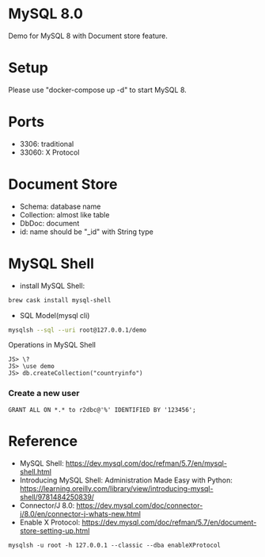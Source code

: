 MySQL 8.0
=========

Demo for MySQL 8 with Document store feature.

# Setup

Please use "docker-compose up -d" to start MySQL 8.

# Ports

* 3306: traditional
* 33060: X Protocol

# Document Store

* Schema: database name
* Collection: almost like table
* DbDoc: document
* id: name should be "_id" with String type

# MySQL Shell

* install MySQL Shell:
```bash
brew cask install mysql-shell
```

* SQL Model(mysql cli)
```bash
mysqlsh --sql --uri root@127.0.0.1/demo
```

Operations in MySQL Shell
```
JS> \?
JS> \use demo
JS> db.createCollection("countryinfo")
```

### Create a new user

```
GRANT ALL ON *.* to r2dbc@'%' IDENTIFIED BY '123456';
```
# Reference

* MySQL Shell: https://dev.mysql.com/doc/refman/5.7/en/mysql-shell.html
* Introducing MySQL Shell: Administration Made Easy with Python: https://learning.oreilly.com/library/view/introducing-mysql-shell/9781484250839/
* Connector/J 8.0: https://dev.mysql.com/doc/connector-j/8.0/en/connector-j-whats-new.html
* Enable X Protocol: https://dev.mysql.com/doc/refman/5.7/en/document-store-setting-up.html
```
mysqlsh -u root -h 127.0.0.1 --classic --dba enableXProtocol
```

